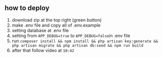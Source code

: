 ## how to deploy
1. download zip at the top right (green button) 
2. make .env file and copy all of .env.example
3. setting database at .env file
4. setting from `APP_DEBUG=true` to `APP_DEBUG=false`in .env file
5. run `composer install && npm install && php artisan key:generate && php artisan migrate && php artisan db:seed && npm run build` 
6. after that follow video at `10:42` 
